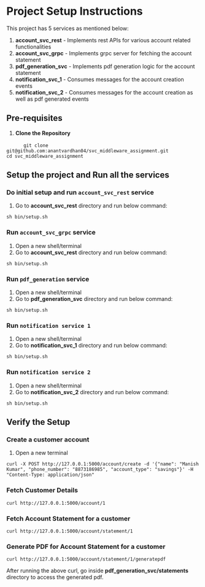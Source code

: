 # Project Setup Instructions

This project has 5 services as mentioned below:
1. **account_svc_rest** - Implements rest APIs for various account related functionalities
2. **account_svc_grpc** - Implements grpc server for fetching the account statement
3. **pdf_generation_svc** - Implements pdf generation logic for the account statement
4. **notification_svc_1** - Consumes messages for the account creation events
5. **notification_svc_2** - Consumes messages for the account creation as well as pdf generated events


## Pre-requisites

1. **Clone the Repository**

    ```
    git clone git@github.com:anantvardhan04/svc_middleware_assignment.git
    
    cd svc_middleware_assignment
    ```

## Setup the project and Run all the services

### Do initial setup and run `account_svc_rest` service

1. Go to **account_svc_rest** directory and run below command:
```
sh bin/setup.sh
```
  
### Run `account_svc_grpc` service

1. Open a new shell/terminal
2. Go to **account_svc_rest** directory and run below command:
```
sh bin/setup.sh
```

### Run `pdf_generation` service

1. Open a new shell/terminal
2. Go to **pdf_generation_svc** directory and run below command:
```
sh bin/setup.sh
```

### Run `notification service 1`

1. Open a new shell/terminal
2. Go to **notification_svc_1** directory and run below command:
```
sh bin/setup.sh
```

### Run `notification service 2`

1. Open a new shell/terminal
2. Go to **notification_svc_2** directory and run below command:
```
sh bin/setup.sh
```


##  **Verify the Setup**

### Create a customer  account

1. Open a new terminal
```
curl -X POST http://127.0.0.1:5000/account/create -d '{"name": "Manish Kumar", "phone_number": "8873186985", "account_type": "savings"}' -H "Content-Type: application/json"
```

### Fetch Customer Details

```
curl http://127.0.0.1:5000/account/1
```

### Fetch Account Statement for a customer

```
curl http://127.0.0.1:5000/account/statement/1
```

### Generate PDF for Account Statement for a customer

```
curl http://127.0.0.1:5000/account/statement/1/generatepdf
```

After running the above curl, go inside **pdf_generation_svc/statements** directory to access the generated pdf.
